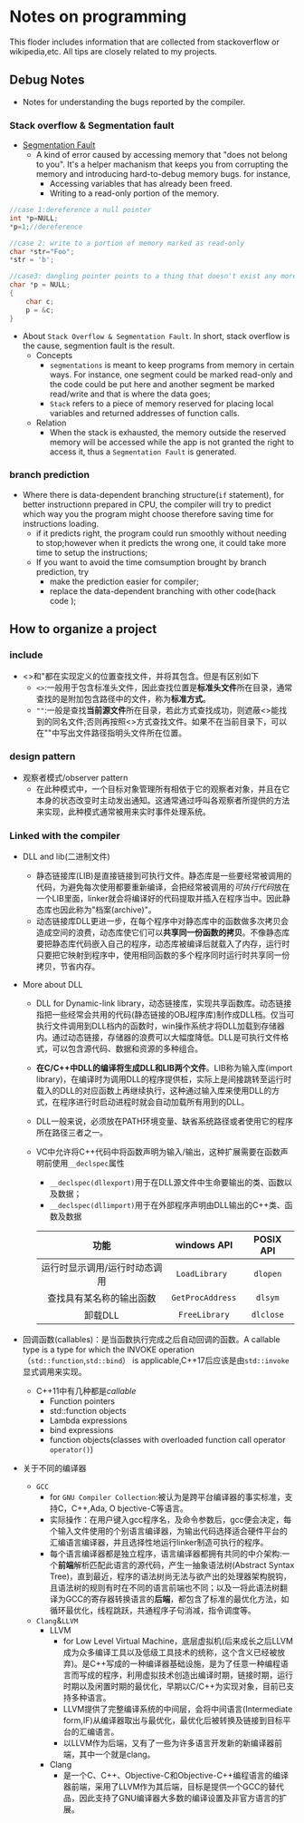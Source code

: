 # Notes on programming

This floder includes information that are collected from stackoverflow or wikipedia,etc. All tips are closely related to my projects.

## Debug Notes
- Notes for understanding the bugs reported by the compiler.

### Stack overflow & Segmentation fault
- [Segmentation Fault](https://stackoverflow.com/questions/2346806/what-is-a-segmentation-fault?rq=1)
  - A kind of error caused by accessing memory that "does not belong to you". It's a helper machanism that keeps you from corrupting the memory and introducing hard-to-debug memory bugs. for instance,
	- Accessing variables that has already been freed.
	- Writing to a read-only portion of the memory.
```C++
//case 1:dereference a null pointer
int *p=NULL;
*p=1;//dereference

//case 2: write to a portion of memory marked as read-only
char *str="Foo";
*str = 'b';

//case3: dangling pointer points to a thing that doesn't exist any more
char *p = NULL;
{
	char c;
	p = &c;
}
```
- About `Stack Overflow & Segmentation Fault`. In short, stack overflow is the cause, segmention fault is the result.
  - Concepts
	- `segmentations` is meant to keep programs from memory in certain ways. For instance, one segment could be marked read-only and the code could be put here and another segment be marked read/write and that is where the data goes;
	- `Stack` refers to a piece of memory reserved for placing local variables and returned addresses of function calls.
  - Relation
	- When the stack is exhausted, the memory outside the reserved memory will be accessed while the app is not granted the right to access it, thus a `Segmentation Fault` is generated.

### branch prediction
- Where there is data-dependent branching structure(`if` statement), for better instructionn prepared in CPU, the compiler will try to predict which way you the program might choose therefore saving time for instructions loading.
  - if it predicts right, the program could run smoothly without needing to stop;however when it predicts the wrong one, it could take more time to setup the instructions;
  - If you want to avoid the time comsumption brought by branch prediction, try	
	- make the prediction easier for compiler;
	- replace the data-dependent branching with other code(hack code );
## How to organize a project

### include
- <>和"都在实现定义的位置查找文件，并将其包含。但是有区别如下
  - `<>`:一般用于包含标准头文件，因此查找位置是**标准头文件**所在目录，通常查找的是附加包含路径中的文件，称为**标准方式**。
  - `""`:一般是查找**当前源文件**所在目录，若此方式查找成功，则遮蔽<>能找到的同名文件;否则再按照<>方式查找文件。如果不在当前目录下，可以在""中写出文件路径指明头文件所在位置。

### design pattern
- 观察者模式/observer pattern
  - 在此种模式中，一个目标对象管理所有相依于它的观察者对象，并且在它本身的状态改变时主动发出通知。这通常通过呼叫各观察者所提供的方法来实现，此种模式通常被用来实时事件处理系统。

### Linked with the compiler

- DLL and lib(二进制文件)
  - 静态链接库(LIB)是直接链接到可执行文件。静态库是一些要经常被调用的代码，为避免每次使用都要重新编译，会把经常被调用的*可执行代码*放在一个LIB里面，linker就会将编译好的代码提取并插入在程序当中。因此静态库也因此称为"档案(archive)"。
  - 动态链接库DLL更进一步，在每个程序中对静态库中的函数做多次拷贝会造成空间的浪费，动态库使它们可以**共享同一份函数的拷贝**。不像静态库要把静态库代码嵌入自己的程序，动态库被编译后就载入了内存，运行时只要把它映射到程序中，使用相同函数的多个程序同时运行时共享同一份拷贝，节省内存。

- More about DLL
  - DLL for Dynamic-link library，动态链接库，实现共享函数库。动态链接指把一些经常会共用的代码(静态链接的OBJ程序库)制作成DLL档。仅当可执行文件调用到DLL档内的函数时，win操作系统才将DLL加载到存储器内。通过动态链接，存储器的浪费可以大幅度降低。DLL是可执行文件格式，可以包含源代码、数据和资源的多种组合。
  - **在C/C++中DLL的编译将生成DLL和LIB两个文件**。LIB称为输入库(import library)，在编译时为调用DLL的程序提供桩，实际上是间接跳转至运行时载入的DLL的对应函数上再继续执行，这种通过输入库来使用DLL的方式，在程序进行时启动进程时就会自动加载所有用到的DLL。
  - DLL一般来说，必须放在PATH环境变量、缺省系统路径或者使用它的程序所在路径三者之一。
  - VC中允许将C++代码中将函数声明为输入/输出，这种扩展需要在函数声明前使用`__declspec`属性
    - `__declspec(dllexport)`用于在DLL源文件中生命要输出的类、函数以及数据；
    - `__declspec(dllimport)`用于在外部程序声明由DLL输出的C++类、函数及数据

    |             功能              |   windows API    | POSIX API |
    | :---------------------------: | :--------------: | :-------: |
    | 运行时显示调用/运行时动态调用 |  `LoadLibrary `  | `dlopen`  |
    |   查找具有某名称的输出函数    | `GetProcAddress` |  `dlsym`  |
    |            卸载DLL            |  `FreeLibrary`  | `dlclose` |

- 回调函数(callables)：是当函数执行完成之后自动回调的函数。A callable type is a type for which the INVOKE operation（`std::function`,`std::bind`） is applicable,C++17后应该是由`std::invoke`显式调用来实现。
  - C++11中有几种都是*callable*
    - Function pointers
    - std::function objects
    - Lambda expressions
    - bind expressions
    - function objects(classes with overloaded function call operator `operator()`)

- 关于不同的编译器

  - `GCC` 
    - for `GNU Compiler Collection`:被认为是跨平台编译器的事实标准，支持C，C++,Ada, O bjective-C等语言。
    - 实际操作：在用户键入gcc程序名，及命令参数后，gcc便会决定，每个输入文件使用的个别语言编译器，为输出代码选择适合硬件平台的汇编语言编译器，并且选择性地运行linker制造可执行的程序。
    - 每个语言编译器都是独立程序，语言编译器都拥有共同的中介架构:一个**前端**解析匹配此语言的源代码，产生一抽象语法树(Abstract Syntax Tree)，直到最近，程序的语法树尚无法与欲产出的处理器架构脱钩，且语法树的规则有时在不同的语言前端也不同；以及一将此语法树翻译为GCC的寄存器转换语言的**后端**，都包含了标准的最优化方法，如循环最优化，线程跳跃，共通程序子句消减，指令调度等。
  - `Clang`&`LLVM`
    - LLVM
      - for Low Level Virtual Machine，底层虚拟机(后来成长之后LLVM成为众多编译工具以及低级工具技术的统称，这个含义已经被放弃)。是C++写成的一种编译器基础设施，是为了任意一种编程语言而写成的程序，利用虚拟技术创造出编译时期，链接时期，运行时期以及闲置时期的最优化，早期以C/C++为实现对象，目前已支持多种语言。
      - LLVM提供了完整编译系统的中间层，会将中间语言(Intermediate form,IF)从编译器取出与最优化，最优化后被转换及链接到目标平台的汇编语言。
      - 以LLVM作为后端，又有了一些为许多语言开发新的新编译器前端，其中一个就是clang。
    - Clang
      - 是一个C、C++、Objective-C和Objective-C++编程语言的编译器前端，采用了LLVM作为其后端，目标是提供一个GCC的替代品，因此支持了GNU编译器大多数的编译设置及非官方语言的扩展。
